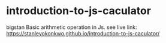 # introduction-to-js-caculator
bigstan
Basic arithmetic operation in Js.
see live link:
https://stanleyokonkwo.github.io/introduction-to-js-caculator/
